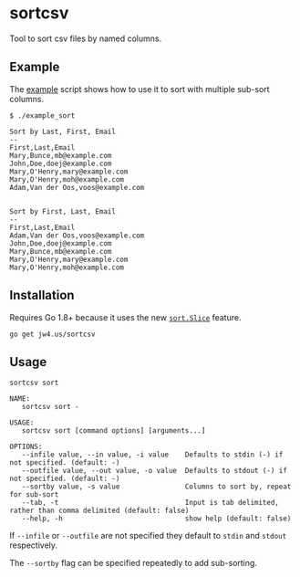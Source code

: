 # sortcsv

Tool to sort csv files by named columns.

## Example

The [example](example_sort) script shows how to use it to sort with multiple sub-sort columns.

```shell
$ ./example_sort

Sort by Last, First, Email
--
First,Last,Email
Mary,Bunce,mb@example.com
John,Doe,doej@example.com
Mary,O'Henry,mary@example.com
Mary,O'Henry,moh@example.com
Adam,Van der Oos,voos@example.com


Sort by First, Last, Email
--
First,Last,Email
Adam,Van der Oos,voos@example.com
John,Doe,doej@example.com
Mary,Bunce,mb@example.com
Mary,O'Henry,mary@example.com
Mary,O'Henry,moh@example.com
```

## Installation

Requires Go 1.8+ because it uses the new [`sort.Slice`](https://golang.org/pkg/sort/#Slice) feature.

`go get jw4.us/sortcsv`

## Usage

`sortcsv sort`

```
NAME:
   sortcsv sort - 

USAGE:
   sortcsv sort [command options] [arguments...]

OPTIONS:
   --infile value, --in value, -i value    Defaults to stdin (-) if not specified. (default: -)
   --outfile value, --out value, -o value  Defaults to stdout (-) if not specified. (default: -)
   --sortby value, -s value                Columns to sort by, repeat for sub-sort
   --tab, -t                               Input is tab delimited, rather than comma delimited (default: false)
   --help, -h                              show help (default: false)
``` 

If `--infile` or `--outfile` are not specified they default to `stdin` and `stdout` respectively.

The `--sortby` flag can be specified repeatedly to add sub-sorting.
   
